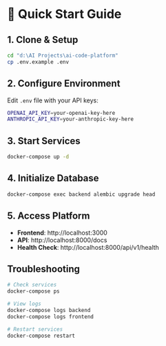 # 🚀 Quick Start Guide

## 1. Clone & Setup
```bash
cd "d:\AI Projects\ai-code-platform"
cp .env.example .env
```

## 2. Configure Environment
Edit `.env` file with your API keys:
```bash
OPENAI_API_KEY=your-openai-key-here
ANTHROPIC_API_KEY=your-anthropic-key-here
```

## 3. Start Services
```bash
docker-compose up -d
```

## 4. Initialize Database
```bash
docker-compose exec backend alembic upgrade head
```

## 5. Access Platform
- **Frontend**: http://localhost:3000
- **API**: http://localhost:8000/docs
- **Health Check**: http://localhost:8000/api/v1/health

## Troubleshooting
```bash
# Check services
docker-compose ps

# View logs
docker-compose logs backend
docker-compose logs frontend

# Restart services
docker-compose restart
```